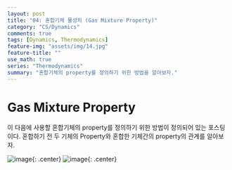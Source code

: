 ```yaml
---
layout: post
title: "04: 혼합기체 물성치 (Gas Mixture Property)"
category: "CS/Dynamics"
comments: true
tags: [Dynamics, Thermodynamics]
feature-img: "assets/img/14.jpg"
feature-title: ""
use_math: true
series: "Thermodynamics"
summary: "혼합기체의 property를 정의하기 위한 방법을 알아보자."
---
```


# Gas Mixture Property

이 다음에 사용할 혼합기체의 property를 정의하기 위한 방법이 정의되어 있는 포스팅이다. 혼합하기 전 두 기체의 Property와 혼합한 기체간의 property의 관계를 알아보자.

![image](https://user-images.githubusercontent.com/37871541/94917857-56346780-04ec-11eb-8114-f5b87e437dd6.png){: .center}
![image](https://user-images.githubusercontent.com/37871541/94917863-592f5800-04ec-11eb-82ad-4f401a1a2727.png){: .center}
